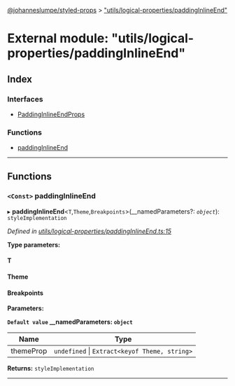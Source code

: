 [@johanneslumpe/styled-props](../README.md) > ["utils/logical-properties/paddingInlineEnd"](../modules/_utils_logical_properties_paddinginlineend_.md)

# External module: "utils/logical-properties/paddingInlineEnd"

## Index

### Interfaces

* [PaddingInlineEndProps](../interfaces/_utils_logical_properties_paddinginlineend_.paddinginlineendprops.md)

### Functions

* [paddingInlineEnd](_utils_logical_properties_paddinginlineend_.md#paddinginlineend)

---

## Functions

<a id="paddinginlineend"></a>

### `<Const>` paddingInlineEnd

▸ **paddingInlineEnd**<`T`,`Theme`,`Breakpoints`>(__namedParameters?: *`object`*): `styleImplementation`

*Defined in [utils/logical-properties/paddingInlineEnd.ts:15](https://github.com/johanneslumpe/styled-props/blob/8e709f1/src/utils/logical-properties/paddingInlineEnd.ts#L15)*

**Type parameters:**

#### T 
#### Theme 
#### Breakpoints 
**Parameters:**

**`Default value` __namedParameters: `object`**

| Name | Type |
| ------ | ------ |
| themeProp | `undefined` \| `Extract<keyof Theme, string>` |

**Returns:** `styleImplementation`

___

